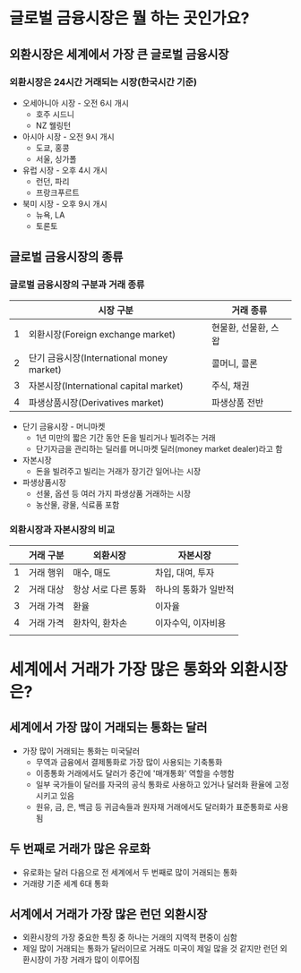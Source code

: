 # 글로벌 금융시장은 뭘 하는 곳인가요?
## 외환시장은  세계에서 가장 큰 글로벌 금융시장
### 외환시장은 24시간 거래되는 시장(한국시간 기준)
- 오세아니아 시장 - 오전 6시 개시
	- 호주 시드니
	- NZ 웰링턴
- 아시아 시장 - 오전 9시 개시
	- 도쿄, 홍콩
	- 서울, 싱가폴
- 유럽 시장 - 오후 4시 개시
	- 런던, 파리
	- 프랑크푸르트
- 북미 시장 - 오후 9시 개시
	- 뉴욕, LA
	- 토론토

## 글로벌 금융시장의 종류
### 글로벌 금융시장의 구분과 거래 종류

|     | 시장 구분                               | 거래 종류        |
| --- | ----------------------------------- | ------------ |
| 1   | 외환시장(Foreign exchange market)       | 현물환, 선물환, 스왑 |
| 2   | 단기 금융시장(International money market) | 콜머니, 콜론      |
| 3   | 자본시장(International capital market)  | 주식, 채권       |
| 4   | 파생상품시장(Derivatives market)          | 파생상품 전반      |
- 단기 금융시장 - 머니마켓
	- 1년 미만의 짧은 기간 동안 돈을 빌리거나 빌려주는 거래
	- 단기자금을 관리하는 딜러를 머니마켓 딜러(money market dealer)라고 함
- 자본시장
	- 돈을 빌려주고 빌리는 거래가 장기간 일어나는 시장
- 파생상품시장
	- 선물, 옵션 등 여러 가지 파생상품 거래하는 시장
	- 농산물, 광물, 식료품 포함

### 외환시장과 자본시장의 비교

|     | 거래 구분 | 외환시장        | 자본시장        |
| --- | ----- | ----------- | ----------- |
| 1   | 거래 행위 | 매수, 매도      | 차입, 대여, 투자  |
| 2   | 거래 대상 | 항상 서로 다른 통화 | 하나의 통화가 일반적 |
| 3   | 거래 가격 | 환율          | 이자율         |
| 4   | 거래 가격 | 환차익, 환차손    | 이자수익, 이자비용  |
|     |       |             |             |
# 세계에서 거래가 가장 많은 통화와 외환시장은?
## 세계에서 가장 많이 거래되는 통화는 달러
- 가장 많이 거래되는 통화는 미국달러
	- 무역과 금융에서 결제통화로 가장 많이 사용되는 기축통화
	- 이종통화 거래에서도 달러가 중간에 '매개통화' 역할을 수행함
	- 일부 국가들이 달러를 자국의 공식 통화로 사용하고 있거나 달러화 환율에 고정시키고 있음
	- 원유, 금, 은, 백금 등 귀금속들과 원자재 거래에서도 달러화가 표준통화로 사용됨
## 두 번째로 거래가 많은 유로화
- 유로화는 달러 다음으로 전 세계에서 두 번째로 많이 거래되는 통화
- 거래량 기준 세계 6대 통화

## 서계에서 거래가 가장 많은 런던 외환시장
- 외환시장의 가장 중요한 특징 중 하나는 거래의 지역적 편중이 심함
- 제일 많이 거래되는 통화가 달러이므로 거래도 미국이 제일 많을 것 같지만 런던 외환시장이 가장 거래가 많이 이루어짐